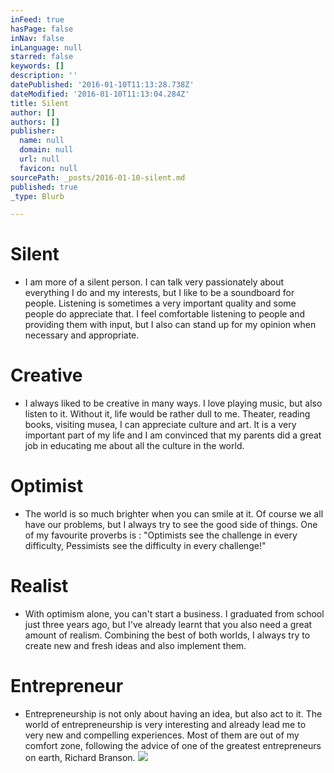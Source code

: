 ```yaml
---
inFeed: true
hasPage: false
inNav: false
inLanguage: null
starred: false
keywords: []
description: ''
datePublished: '2016-01-10T11:13:28.738Z'
dateModified: '2016-01-10T11:13:04.284Z'
title: Silent
author: []
authors: []
publisher:
  name: null
  domain: null
  url: null
  favicon: null
sourcePath: _posts/2016-01-10-silent.md
published: true
_type: Blurb

---
```

# Silent

* I am more of a silent person. I can talk very passionately about everything I do and my interests, but I like to be a soundboard for people. Listening is sometimes a very important quality and some people do appreciate that. I feel comfortable listening to people and providing them with input, but I also can stand up for my opinion when necessary and appropriate.

# Creative

* I always liked to be creative in many ways. I love playing music, but also listen to it. Without it, life would be rather dull to me. Theater, reading books, visiting musea, I can appreciate culture and art. It is a very important part of my life and I am convinced that my parents did a great job in educating me about all the culture in the world.

# Optimist

* The world is so much brighter when you can smile at it. Of course we all have our problems, but I always try to see the good side of things. One of my favourite proverbs is : "Optimists see the challenge in every difficulty, Pessimists see the difficulty in every challenge!"

# Realist

* With optimism alone, you can't start a business. I graduated from school just three years ago, but I've already learnt that you also need a great amount of realism. Combining the best of both worlds, I always try to create new and fresh ideas and also implement them.

# Entrepreneur

* Entrepreneurship is not only about having an idea, but also act to it. The world of entrepreneurship is very interesting and already lead me to very new and compelling experiences. Most of them are out of my comfort zone, following the advice of one of the greatest entrepreneurs on earth, Richard Branson.
![](https://the-grid-user-content.s3-us-west-2.amazonaws.com/2b7b9a36-15bd-4244-baa1-45d51b202995.jpg)